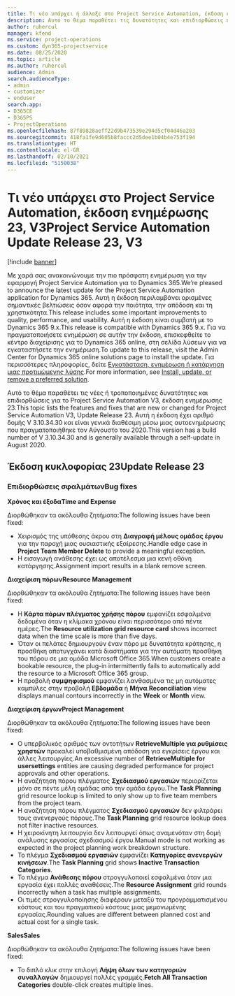 ```yaml
---
title: Τι νέο υπάρχει ή άλλαξε στο Project Service Automation, έκδοση ενημέρωσης 23, V3
description: Αυτό το θέμα παραθέτει τις δυνατότητες και επιδιορθώσεις που είναι διαθέσιμες στο Project Service Automation, έκδοση ενημέρωσης 23, V3.
author: ruhercul
manager: kfend
ms.service: project-operations
ms.custom: dyn365-projectservice
ms.date: 08/25/2020
ms.topic: article
ms.author: ruhercul
audience: Admin
search.audienceType:
- admin
- customizer
- enduser
search.app:
- D365CE
- D365PS
- ProjectOperations
ms.openlocfilehash: 87f89828aeff22d9b473539e294d5cf04d46a203
ms.sourcegitcommit: 418fa1fe9d605b8faccc2d5dee1b04b4e753f194
ms.translationtype: HT
ms.contentlocale: el-GR
ms.lasthandoff: 02/10/2021
ms.locfileid: "5150038"
---
```

# <a name="project-service-automation-update-release-23-v3"></a><span data-ttu-id="bba6b-103">Τι νέο υπάρχει στο Project Service Automation, έκδοση ενημέρωσης 23, V3</span><span class="sxs-lookup"><span data-stu-id="bba6b-103">Project Service Automation Update Release 23, V3</span></span>

[!include [banner](../includes/psa-now-project-operations.md)]

<span data-ttu-id="bba6b-104">Με χαρά σας ανακοινώνουμε την πιο πρόσφατη ενημέρωση για την εφαρμογή Project Service Automation για το Dynamics 365.</span><span class="sxs-lookup"><span data-stu-id="bba6b-104">We’re pleased to announce the latest update for the Project Service Automation application for Dynamics 365.</span></span> <span data-ttu-id="bba6b-105">Αυτή η έκδοση περιλαμβάνει ορισμένες σημαντικές βελτιώσεις όσον αφορά την ποιότητα, την απόδοση και τη χρηστικότητα.</span><span class="sxs-lookup"><span data-stu-id="bba6b-105">This release includes some important improvements to quality, performance, and usability.</span></span> <span data-ttu-id="bba6b-106">Αυτή η έκδοση είναι συμβατή με το Dynamics 365 9.x.</span><span class="sxs-lookup"><span data-stu-id="bba6b-106">This release is compatible with Dynamics 365 9.x.</span></span> <span data-ttu-id="bba6b-107">Για να πραγματοποιήσετε ενημέρωση σε αυτήν την έκδοση, επισκεφθείτε το κέντρο διαχείρισης για το Dynamics 365 online, στη σελίδα λύσεων για να εγκαταστήσετε την ενημέρωση.</span><span class="sxs-lookup"><span data-stu-id="bba6b-107">To update to this release, visit the Admin Center for Dynamics 365 online solutions page to install the update.</span></span> <span data-ttu-id="bba6b-108">Για περισσότερες πληροφορίες, δείτε [Εγκατάσταση, ενημέρωση ή κατάργηση μιας προτιμώμενης λύσης](https://docs.microsoft.com/power-platform/admin/install-remove-preferred-solution).</span><span class="sxs-lookup"><span data-stu-id="bba6b-108">For more information, see [Install, update, or remove a preferred solution](https://docs.microsoft.com/power-platform/admin/install-remove-preferred-solution).</span></span>

<span data-ttu-id="bba6b-109">Αυτό το θέμα παραθέτει τις νέες ή τροποποιημένες δυνατότητες και επιδιορθώσεις για το Project Service Automation V3, έκδοση ενημέρωσης 23.</span><span class="sxs-lookup"><span data-stu-id="bba6b-109">This topic lists the features and fixes that are new or changed for Project Service Automation V3, Update Release 23.</span></span> <span data-ttu-id="bba6b-110">Αυτή η έκδοση έχει αριθμό δομής V 3.10.34.30 και είναι γενικά διαθέσιμη μέσω μιας αυτοενημέρωσης που πραγματοποιήθηκε τον Αύγουστο του 2020.</span><span class="sxs-lookup"><span data-stu-id="bba6b-110">This version has a build number of V 3.10.34.30 and is generally available through a self-update in August 2020.</span></span>

## <a name="update-release-23"></a><span data-ttu-id="bba6b-111">Έκδοση κυκλοφορίας 23</span><span class="sxs-lookup"><span data-stu-id="bba6b-111">Update Release 23</span></span>

### <a name="bug-fixes"></a><span data-ttu-id="bba6b-112">Επιδιορθώσεις σφαλμάτων</span><span class="sxs-lookup"><span data-stu-id="bba6b-112">Bug fixes</span></span>

<span data-ttu-id="bba6b-113">**Χρόνος και έξοδα**</span><span class="sxs-lookup"><span data-stu-id="bba6b-113">**Time and Expense**</span></span>

<span data-ttu-id="bba6b-114">Διορθώθηκαν τα ακόλουθα ζητήματα:</span><span class="sxs-lookup"><span data-stu-id="bba6b-114">The following issues have been fixed:</span></span>
- <span data-ttu-id="bba6b-115">Χειρισμός της υπόθεσης άκρου στη **Διαγραφή μέλους ομάδας έργου** για την παροχή μιας ουσιαστικής εξαίρεσης.</span><span class="sxs-lookup"><span data-stu-id="bba6b-115">Handle edge case in **Project Team Member Delete** to provide a meaningful exception.</span></span>
- <span data-ttu-id="bba6b-116">Η εισαγωγή ανάθεσης έχει ως αποτέλεσμα μια κενή οθόνη κατάργησης.</span><span class="sxs-lookup"><span data-stu-id="bba6b-116">Assignment import results in a blank remove screen.</span></span>

<span data-ttu-id="bba6b-117">**Διαχείριση πόρων**</span><span class="sxs-lookup"><span data-stu-id="bba6b-117">**Resource Management**</span></span>

<span data-ttu-id="bba6b-118">Διορθώθηκαν τα ακόλουθα ζητήματα:</span><span class="sxs-lookup"><span data-stu-id="bba6b-118">The following issues have been fixed:</span></span>

- <span data-ttu-id="bba6b-119">Η **Κάρτα πόρων πλέγματος χρήσης πόρου** εμφανίζει εσφαλμένα δεδομένα όταν η κλίμακα χρόνου είναι περισσότερο από πέντε ημέρες.</span><span class="sxs-lookup"><span data-stu-id="bba6b-119">The **Resource utilization grid resource card** shows incorrect data when the time scale is more than five days.</span></span>
- <span data-ttu-id="bba6b-120">Όταν οι πελάτες δημιουργούν έναν πόρο με δυνατότητα κράτησης, η προσθήκη αποτυγχάνει κατά διαστήματα για την αυτόματη προσθήκη του πόρου σε μια ομάδα Microsoft Office 365.</span><span class="sxs-lookup"><span data-stu-id="bba6b-120">When customers create a bookable resource, the plug-in intermittently fails to automatically add the resource to a Microsoft Office 365 group.</span></span>
- <span data-ttu-id="bba6b-121">Η προβολή **συμψηφισμού** εμφανίζει λανθασμένα τις μη αυτόματες καμπύλες στην προβολή **Εβδομάδα** ή **Μήνα**.</span><span class="sxs-lookup"><span data-stu-id="bba6b-121">**Reconciliation** view displays manual contours incorrectly in the **Week** or **Month** view.</span></span>

<span data-ttu-id="bba6b-122">**Διαχείριση έργων**</span><span class="sxs-lookup"><span data-stu-id="bba6b-122">**Project Management**</span></span>

<span data-ttu-id="bba6b-123">Διορθώθηκαν τα ακόλουθα ζητήματα:</span><span class="sxs-lookup"><span data-stu-id="bba6b-123">The following issues have been fixed:</span></span>

- <span data-ttu-id="bba6b-124">Ο υπερβολικός αριθμός των οντοτήτων **RetrieveMultiple για ρυθμίσεις χρηστών** προκαλεί υποβαθμισμένη απόδοση για εγκρίσεις έργου και άλλες λειτουργίες.</span><span class="sxs-lookup"><span data-stu-id="bba6b-124">An excessive number of **RetrieveMultiple for usersettings** entities are causing degraded performance for project approvals and other operations.</span></span>
- <span data-ttu-id="bba6b-125">Η αναζήτηση πόρου πλέγματος **Σχεδιασμού εργασιών** περιορίζεται μόνο σε πέντε μέλη ομάδας από την ομάδα έργου.</span><span class="sxs-lookup"><span data-stu-id="bba6b-125">The **Task Planning** grid resource lookup is limited to only show up to five team members from the project team.</span></span> 
- <span data-ttu-id="bba6b-126">Η αναζήτηση πόρου πλέγματος **Σχεδιασμού εργασιών** δεν φιλτράρει τους ανενεργούς πόρους.</span><span class="sxs-lookup"><span data-stu-id="bba6b-126">The **Task Planning** grid resource lookup does not filter inactive resources.</span></span>
- <span data-ttu-id="bba6b-127">Η χειροκίνητη λειτουργία δεν λειτουργεί όπως αναμενόταν στη δομή ανάλυσης εργασίας σχεδιασμού έργου.</span><span class="sxs-lookup"><span data-stu-id="bba6b-127">Manual mode is not working as expected in the project planning work breakdown structure.</span></span>
- <span data-ttu-id="bba6b-128">Το πλέγμα **Σχεδιασμού εργασιών** εμφανίζει **Κατηγορίες ανενεργών κινήσεων**.</span><span class="sxs-lookup"><span data-stu-id="bba6b-128">The **Task Planning** grid shows **Inactive Transaction Categories**.</span></span>
- <span data-ttu-id="bba6b-129">Το πλέγμα **Ανάθεσης πόρου** στρογγυλοποιεί εσφαλμένα όταν μια εργασία έχει πολλές αναθέσεις.</span><span class="sxs-lookup"><span data-stu-id="bba6b-129">The **Resource Assignment** grid rounds incorrectly when a task has multiple assignments.</span></span>
- <span data-ttu-id="bba6b-130">Οι τιμές στρογγυλοποίησης διαφέρουν μεταξύ του προγραμματισμένου κόστους και του πραγματικού κόστους μιας μεμονωμένης εργασίας.</span><span class="sxs-lookup"><span data-stu-id="bba6b-130">Rounding values are different between planned cost and actual cost for a single task.</span></span>

<span data-ttu-id="bba6b-131">**Sales**</span><span class="sxs-lookup"><span data-stu-id="bba6b-131">**Sales**</span></span>

<span data-ttu-id="bba6b-132">Διορθώθηκαν τα ακόλουθα ζητήματα:</span><span class="sxs-lookup"><span data-stu-id="bba6b-132">The following issues have been fixed:</span></span>

- <span data-ttu-id="bba6b-133">Το διπλό κλικ στην επιλογή **Λήψη όλων των κατηγοριών συναλλαγών** δημιουργεί πολλές γραμμές.</span><span class="sxs-lookup"><span data-stu-id="bba6b-133">**Fetch All Transaction Categories** double-click creates multiple lines.</span></span>

